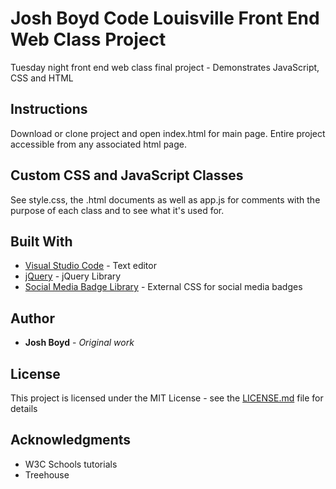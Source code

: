 # Josh Boyd Code Louisville Front End Web Class Project  

Tuesday night front end web class final project - Demonstrates JavaScript, CSS and HTML

## Instructions

Download or clone project and open index.html for main page. Entire project accessible from any associated html page. 

## Custom CSS and JavaScript Classes

See style.css, the .html documents as well as app.js for comments with the purpose of each class and to see what it's used for. 

## Built With

* [Visual Studio Code](https://code.visualstudio.com/) - Text editor
* [jQuery](https://jquery.com/) - jQuery Library
* [Social Media Badge Library](https://cdnjs.cloudflare.com/ajax/libs/font-awesome/4.7.0/css/font-awesome.min.css) - External CSS for social media badges

## Author

* **Josh Boyd** - *Original work*

## License

This project is licensed under the MIT License - see the [LICENSE.md](LICENSE.md) file for details

## Acknowledgments

* W3C Schools tutorials
* Treehouse
